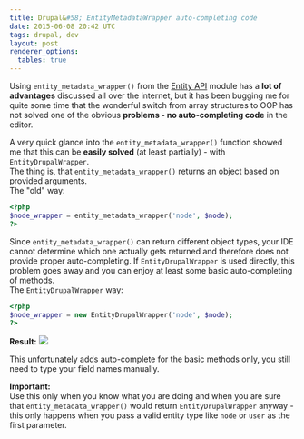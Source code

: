 ```yaml
---
title: Drupal&#58; EntityMetadataWrapper auto-completing code
date: 2015-06-08 20:42 UTC
tags: drupal, dev
layout: post
renderer_options:
  tables: true
---
```


Using `entity_metadata_wrapper()` from the [Entity API](https://www.drupal.org/project/entity) module has a **lot of advantages** discussed all over the internet, but it has been bugging me for quite some time that the wonderful switch from array structures to OOP has not solved one of the obvious **problems - no auto-completing code** in the editor.

A very quick glance into the `entity_metadata_wrapper()` function showed me that this can be **easily solved** (at least partially) - with `EntityDrupalWrapper`.  
The thing is, that `entity_metadata_wrapper()` returns an object based on provided arguments.  
The "old" way:

~~~ php
<?php
$node_wrapper = entity_metadata_wrapper('node', $node);
?>
~~~

Since `entity_metadata_wrapper()` can return different object types, your IDE cannot determine which one actually gets returned and therefore does not provide proper auto-completing. If `EntityDrupalWrapper` is used directly, this problem goes away and you can enjoy at least some basic auto-completing of methods.  
The `EntityDrupalWrapper` way:

~~~ php
<?php
$node_wrapper = new EntityDrupalWrapper('node', $node);
?>
~~~

**Result:**
![](http://res.cloudinary.com/m1n0/image/upload/v1433835111/EntityDrupalWrapper_code-completion_tuhmpc.png)

This unfortunately adds auto-complete for the basic methods only, you still need to type your field names manually.

**Important:**  
Use this only when you know what you are doing and when you are sure that `entity_metadata_wrapper()` would return `EntityDrupalWrapper` anyway - this only happens when you pass a valid entity type like `node` or `user` as the first parameter.
